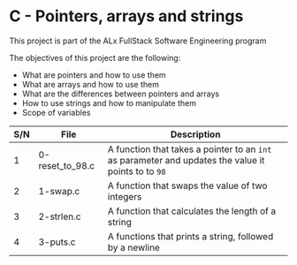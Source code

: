 # C - Pointers, arrays and strings

This project is part of the ALx FullStack Software Engineering program

The objectives of this project are the following:
- What are pointers and how to use them
- What are arrays and how to use them
- What are the differences between pointers and arrays
- How to use strings and how to manipulate them
- Scope of variables

| S/N | File | Description |
| ---- | ----- | --------------- |
| 1 | 0-reset_to_98.c | A function that takes a pointer to an `int` as parameter and updates the value it points to to `98` |
| 2 | 1-swap.c | A function that swaps the value of two integers |
| 3 | 2-strlen.c | A function that calculates the length of a string |
| 4 | 3-puts.c | A functions that prints a string, followed by a newline |
